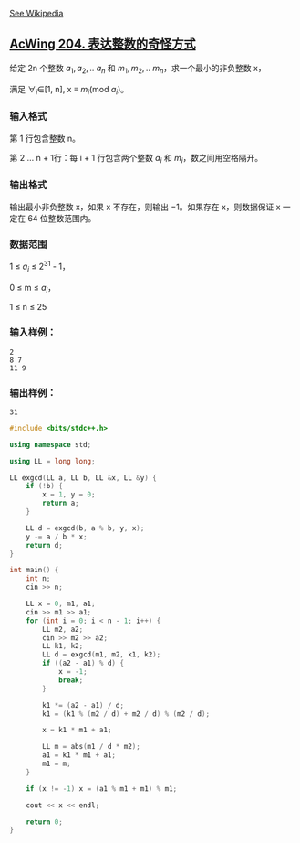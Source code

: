 [See Wikipedia](https://en.wikipedia.org/wiki/Chinese_remainder_theorem)

## [AcWing 204. 表达整数的奇怪方式](https://www.acwing.com/problem/content/206/)

给定 2n 个整数 $a_1, a_2, ..\ a_n$ 和 $m_1, m_2, ..\ m_n$，求一个最小的非负整数 x，

满足 $∀_i$∈[1, n], x ≡ $m_i$(mod $a_i$)。

### **输入格式**

第 1 行包含整数 n。

第 2 … n + 1行：每 i + 1 行包含两个整数 $a_i$ 和 $m_i$，数之间用空格隔开。

### **输出格式**

输出最小非负整数 x，如果 x 不存在，则输出 −1。如果存在 x，则数据保证 x 一定在 64 位整数范围内。

### **数据范围**

1 ≤ $a_i$ ≤ $2^{31}$ - 1，

0 ≤ m ≤ $a_i$，

1 ≤ n ≤ 25

### **输入样例：**

```
2
8 7
11 9
```

### **输出样例：**

```
31
```

```cpp
#include <bits/stdc++.h>

using namespace std;

using LL = long long;

LL exgcd(LL a, LL b, LL &x, LL &y) {
    if (!b) {
        x = 1, y = 0;
        return a;
    }

    LL d = exgcd(b, a % b, y, x);
    y -= a / b * x;
    return d;
}

int main() {
    int n;
    cin >> n;

    LL x = 0, m1, a1;
    cin >> m1 >> a1;
    for (int i = 0; i < n - 1; i++) {
        LL m2, a2;
        cin >> m2 >> a2;
        LL k1, k2;
        LL d = exgcd(m1, m2, k1, k2);
        if ((a2 - a1) % d) {
            x = -1;
            break;
        }

        k1 *= (a2 - a1) / d;
        k1 = (k1 % (m2 / d) + m2 / d) % (m2 / d);

        x = k1 * m1 + a1;

        LL m = abs(m1 / d * m2);
        a1 = k1 * m1 + a1;
        m1 = m;
    }

    if (x != -1) x = (a1 % m1 + m1) % m1;

    cout << x << endl;

    return 0;
}
```